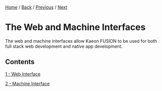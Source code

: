 [Home](https://github.com/Gallery-of-Kaeon/Kaeon-FUSION/tree/master/Kaeon%20FUSION/Documentation/README.md) /
[Back](https://github.com/Gallery-of-Kaeon/Kaeon-FUSION/tree/master/Kaeon%20FUSION/Documentation/README.md) /
[Previous](https://github.com/Gallery-of-Kaeon/Kaeon-FUSION/tree/master/Kaeon%20FUSION/Documentation/3%20-%20Standard%20Interface/1%20-%20Super%20Mode/README.md) /
[Next](https://github.com/Gallery-of-Kaeon/Kaeon-FUSION/tree/master/Kaeon%20FUSION/Documentation/4%20-%20The%20Web%20and%20Machine%20Interfaces/1%20-%20Web/README.md)

# The Web and Machine Interfaces

The web and machine interfaces allow Kaeon FUSION to be used for both full stack web development and native app development.

## Contents

[1 - Web Interface](https://github.com/Gallery-of-Kaeon/Kaeon-FUSION/tree/master/Kaeon%20FUSION/Documentation/4%20-%20The%20Web%20and%20Machine%20Interfaces/1%20-%20Web)

[2 - Machine Interface](https://github.com/Gallery-of-Kaeon/Kaeon-FUSION/tree/master/Kaeon%20FUSION/Documentation/4%20-%20The%20Web%20and%20Machine%20Interfaces/2%20-%20Machine)
